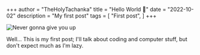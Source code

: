 +++
author = "TheHolyTachanka"
title = "Hello World 👋"
date = "2022-10-02"
description = "My first post"
tags = [
    "First post",
]
+++


![Never gonna give you up](https://i.imgflip.com/1r3fn3.jpg)

Well...
This is my first post; I'll talk about coding and computer stuff, but don't expect much as I'm lazy. 